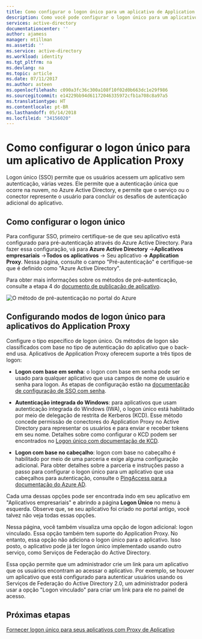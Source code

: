 ```yaml
---
title: Como configurar o logon único para um aplicativo de Application Proxy | Microsoft Docs
description: Como você pode configurar o logon único para um aplicativo de Application Proxy rapidamente
services: active-directory
documentationcenter: ''
author: ajamess
manager: mtillman
ms.assetid: ''
ms.service: active-directory
ms.workload: identity
ms.tgt_pltfrm: na
ms.devlang: na
ms.topic: article
ms.date: 07/11/2017
ms.author: asteen
ms.openlocfilehash: c090a3fc36c300a108f10f02d0b663dc1e29f986
ms.sourcegitcommit: e14229bb94d61172046335972cfb1a708c8a97a5
ms.translationtype: HT
ms.contentlocale: pt-BR
ms.lasthandoff: 05/14/2018
ms.locfileid: "34156020"
---
```

# <a name="how-to-configure-single-sign-on-to-an-application-proxy-application"></a>Como configurar o logon único para um aplicativo de Application Proxy

Logon único (SSO) permite que os usuários acessem um aplicativo sem autenticação, várias vezes. Ele permite que a autenticação única que ocorre na nuvem, no Azure Active Directory, e permite que o serviço ou o conector represente o usuário para concluir os desafios de autenticação adicional do aplicativo.

## <a name="how-to-configure-single-sign-on"></a>Como configurar o logon único
Para configurar SSO, primeiro certifique-se de que seu aplicativo está configurado para pré-autenticação através do Azure Active Directory. Para fazer essa configuração, vá para **Azure Active Directory** -&gt;**Aplicativos empresariais** -&gt;**Todos os aplicativos** -&gt; Seu aplicativo **-&gt; Application Proxy**. Nessa página, consulte o campo "Pré-autenticação" e certifique-se que é definido como "Azure Active Directory". 

Para obter mais informações sobre os métodos de pré-autenticação, consulte a etapa 4 do [documento de publicação de aplicativo](manage-apps/application-proxy-publish-azure-portal.md).

   ![O método de pré-autenticação no portal do Azure](./media/application-proxy-config-sso-how-to/app-proxy.png)

## <a name="configuring-single-sign-on-modes-for-application-proxy-applications"></a>Configurando modos de logon único para aplicativos do Application Proxy
Configure o tipo específico de logon único. Os métodos de logon são classificados com base no tipo de autenticação do aplicativo que o back-end usa. Aplicativos de Application Proxy oferecem suporte a três tipos de logon:

-   **Logon com base em senha**: o logon com base em senha pode ser usado para qualquer aplicativo que usa campos de nome de usuário e senha para logon. As etapas de configuração estão na [documentação de configuração de SSO com senha](active-directory-enterprise-apps-whats-new-azure-portal.md#bring-your-own-password-sso-applications).

-   **Autenticação integrada do Windows**: para aplicativos que usam autenticação integrada do Windows (IWA), o logon único está habilitado por meio de delegação de restrita de Kerberos (KCD). Esse método concede permissão de conectores do Application Proxy no Active Directory para representar os usuários e para enviar e receber tokens em seu nome. Detalhes sobre como configurar o KCD podem ser encontrados no [Logon único com documentação de KCD](manage-apps/application-proxy-configure-single-sign-on-with-kcd.md).

-   **Logon com base no cabeçalho**: logon com base no cabeçalho é habilitado por meio de uma parceria e exige alguma configuração adicional. Para obter detalhes sobre a parceria e instruções passo a passo para configurar o logon único para um aplicativo que usa cabeçalhos para autenticação, consulte o [PingAccess para a documentação do Azure AD](manage-apps/application-proxy-configure-single-sign-on-with-ping-access.md).

Cada uma dessas opções pode ser encontrada indo em seu aplicativo em "Aplicativos empresariais" e abrindo a página **Logon Único** no menu à esquerda. Observe que, se seu aplicativo foi criado no portal antigo, você talvez não veja todas essas opções.

Nessa página, você também visualiza uma opção de logon adicional: logon vinculado. Essa opção também tem suporte do Application Proxy. No entanto, essa opção não adiciona o logon único para o aplicativo. Isso posto, o aplicativo pode já ter logon único implementado usando outro serviço, como Serviços de Federação do Active Directory. 

Essa opção permite que um administrador crie um link para um aplicativo que os usuários encontram ao acessar o aplicativo. Por exemplo, se houver um aplicativo que está configurado para autenticar usuários usando os Serviços de Federação do Active Directory 2.0, um administrador poderá usar a opção "Logon vinculado" para criar um link para ele no painel de acesso.

## <a name="next-steps"></a>Próximas etapas
[Fornecer logon único para seus aplicativos com Proxy de Aplicativo](manage-apps/application-proxy-configure-single-sign-on-with-kcd.md)

